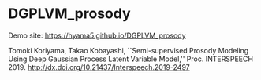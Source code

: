 # DGPLVM_prosody

Demo site:
https://hyama5.github.io/DGPLVM_prosody

Tomoki Koriyama, Takao Kobayashi,
``Semi-supervised Prosody Modeling Using Deep Gaussian Process Latent Variable Model,''
Proc. INTERSPEECH 2019.
http://dx.doi.org/10.21437/Interspeech.2019-2497



